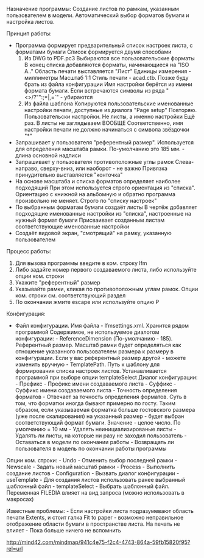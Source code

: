﻿Назначение программы:
Создание листов по рамкам, указанным пользователем в модели. Автоматический выбор форматов бумаги и настройка листов.

Принцип работы:
- Программа формирует предварительный список настроек листа, с форматами бумаги
    Список формируется двумя способами
    1. Из DWG to PDF.pc3
        Выбираются все пользовательские форматы
        В конец списка добавляются форматы, начинающиеся на "ISO A.."
        Область печати выставляется "Лист"
        Единицы измерения - миллиметры
        Масштаб 1:1
        Стиль печати - acad.ctb. Позже буду брать из файла конфигурации
        Имя настройки берётся из имени формата бумаги. Если встречаются символы из ряда "\<>/?"":;*|,=`" - убираются
    2. Из файла шаблона
        Копируются пользовательские именованные настройки печати, доступные из диалога "Page setup"
        Повторяю. Пользовательски настройки. Не листы, а именно настройки
        Ещё раз. В листы не заглядываем ВООБЩЕ
        Соответственно, имя настройки печати не должно начинаться с символа звёздочки "*"
- Запрашивает у пользователя "референтный размер".
    Используется для определения масштаба рамки. По-умолчанию это 185 мм. - длина основной надписи
- Запрашивает у пользователя противоположные углы рамок
    Слева-направо, сверху-вниз, или наоборот - не важно
    Привязка принудительно выставляется "конточка"
- На основе масштаба и списка форматов определяет наиболее подходящий
    При этом используется строго ориентация из "списка". Ориентацию с книжной на альбомную и обратно программа произвольно не меняет. Строго по "списку настроек"
- По выбранным форматам бумаги создаёт листы
    В чертёж добавляет подходящие именованные настройки из "списка", настроенные на нужный формат бумаги
    Присваивает созданным листам соответствующие именованные настройки
- Создаёт видовой экран, "смотрящий" на рамку, указанную пользователем

Процесс работы:
1. Для вызова программы введите в ком. строку lfm
2. Либо задайте номер первого создаваемого листа, либо используйте опции ком. строки
3. Укажите "референтный" размер
4. Указывайте рамки, кликая по противоположным углам рамок.
    Опции ком. строки см. соответствующий раздел
5. По окончании жмите escape или используйте опцию P

Конфигурация:
- Файл конфигурации. Имя файла - lfmsettings.xml. Хранится рядом программой
    Содержимое, не используемое диалогом конфигурации:
        - ReferenceDimension (По-умолчанию - 185). Референтный размер. Масштаб рамки будет определяться как отношение указанного пользователем размера к размеру в конфигурации. Если у вас референтный размер другой - можете изменить вручную
        - TemplatePath. Путь к шаблону для формирования списка настроек листов. Устанавливается программой при выборе опции templateSelect
    Диалог конфигурации:
        - Префикс - Префикс имени создаваемого листа
        - Суффикс - Суффикс имени создаваемого листа
        - Точность определения форматов - Отвечает за точность определения форматов. Суть в том, что форматки иногда бывают примерно  по госту. Таким образом, если указываемая форматка больше гостовского размера (уже после скалирования) на указанный размер - будет выбран соответствующий формат бумаги. Значение - целое число. По умолчанию = 10 мм
        - Удалять неинициализированые листы - Удалять ли листы, на которые ни разу не заходил пользователь
        - Оставаться в модели по окончании работы - Возвращать ли пользователя в модель по окончании работы программы

Опции ком. строки:
    - Undo - Отменить выбор последней рамки
    - Newscale - Задать новый масштаб рамки
    - Process - Выполнить создание листов
    - Configuration - Вызвать диалог конфигурации
    - useTemplate - Для создания листов использовать ранее выбранный шаблонный файл
    - templateSelect - Выбрать шаблонный файл. Переменная FILEDIA влияет на вид запроса (можно использовать в макросах)

Известные проблемы:
    - Если настройки листа подразумевают область печати Extents, и стоит галка Fit to paper - возможно неправильное отображение области бумаги в пространстве листа. На печать не влияет
    - Пока больше ничего не вспомнить


http://mind42.com/mindmap/941c4e75-f2c4-4743-864a-59fb15820f95?rel=url